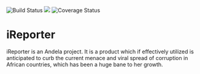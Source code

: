 <img src="https://travis-ci.org/proxybee/iReporter.svg?branch=develop" alt="Build Status" />

<img src="https://api.codeclimate.com/v1/badges/570dd2516dace3efb86d/test_coverage" />

<img src="https://coveralls.io/repos/github/proxybee/iReporter/badge.svg?branch=develop" alt="Coverage Status" />

# iReporter
iReporter is an Andela  project. It is a product which if effectively utilized is anticipated to curb the current  menace and viral spread of corruption in African countries, which has been a huge bane to her growth.
